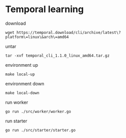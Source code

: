 # Temporal learning


download 
```
wget https://temporal.download/cli/archive/latest\?platform\=linux\&arch\=amd64  
```

untar 
```
tar -xvf temporal_cli_1.1.0_linux_amd64.tar.gz
```

environment up

```
make local-up
```

environment down
```
make local-down
```

run worker 

```
go run ./src/worker/worker.go  
```

run starter

```
go run ./src/starter/starter.go

```
